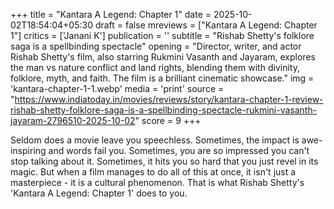 +++
title = "Kantara A Legend: Chapter 1"
date = 2025-10-02T18:54:04+05:30
draft = false
mreviews = ["Kantara A Legend: Chapter 1"]
critics = ['Janani K']
publication = ''
subtitle = "Rishab Shetty's folklore saga is a spellbinding spectacle"
opening = "Director, writer, and actor Rishab Shetty's film, also starring Rukmini Vasanth and Jayaram, explores the man vs nature conflict and land rights, blending them with divinity, folklore, myth, and faith. The film is a brilliant cinematic showcase."
img = 'kantara-chapter-1-1.webp'
media = 'print'
source = "https://www.indiatoday.in/movies/reviews/story/kantara-chapter-1-review-rishab-shetty-folklore-saga-is-a-spellbinding-spectacle-rukmini-vasanth-jayaram-2796510-2025-10-02"
score = 9
+++

Seldom does a movie leave you speechless. Sometimes, the impact is awe-inspiring and words fail you. Sometimes, you are so impressed you can't stop talking about it. Sometimes, it hits you so hard that you just revel in its magic. But when a film manages to do all of this at once, it isn't just a masterpiece - it is a cultural phenomenon. That is what Rishab Shetty's 'Kantara A Legend: Chapter 1' does to you.
